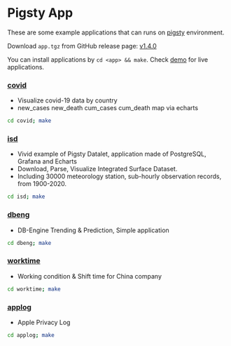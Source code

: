 # Pigsty App

These are some example applications that can runs on [pigsty](https://github.com/Vonng/pigsty) environment.

Download `app.tgz` from GitHub release page: [v1.4.0](https://github.com/Vonng/pigsty-app/releases/download/v1.4.0/app.tgz)

You can install applications by `cd <app> && make`. Check [demo](http://demo.pigsty.cc) for live applications. 


### [covid](covid/)

* Visualize covid-19 data by country
* new_cases new_death cum_cases cum_death map via echarts

```bash
cd covid; make
```

### [isd](isd/)

* Vivid example of Pigsty Datalet, application made of PostgreSQL, Grafana and Echarts
* Download, Parse, Visualize Integrated Surface Dataset.
* Including 30000 meteorology station, sub-hourly observation records, from 1900-2020.

```bash
cd isd; make
```

### [dbeng](dbeng/)

* DB-Engine Trending & Prediction, Simple application

```bash
cd dbeng; make
```

### [worktime](worktime/)

* Working condition & Shift time for China company

```bash
cd worktime; make
```

### [applog](applog/)

* Apple Privacy Log

```bash
cd applog; make
```
